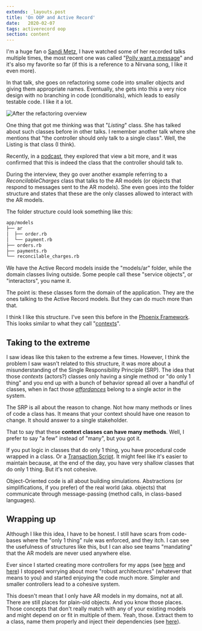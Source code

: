 ```yaml
---
extends: _layouts.post
title: 'On OOP and Active Record'
date:   2020-02-07
tags: activerecord oop
section: content
---
```


I'm a huge fan o [Sandi Metz](https://twitter.com/sandimetz), I have watched some of her recorded talks multiple times, the most recent one was called "[Polly want a message](https://www.youtube.com/watch?v=XXi_FBrZQiU)" and it's also my favorite so far (if this is a reference to a Nirvana song, I like it even more).

In that talk, she goes on refactoring some code into smaller objects and giving them appropriate names. Eventually, she gets into this a very nice design with no branching in code (conditionals), which leads to easily testable code. I like it a lot.

![After the refactoring overview](/assets/images/on-oop-and-active-record/talk.png)

One thing that got me thinking was that "_Listing_" class. She has talked about such classes before in other talks. I remember another talk where she mentions that "the controller should only talk to a single class". Well, the Listing is that class (I think).

Recently, in a [podcast](https://www.codewithjason.com/rails-with-jason-podcast/episodes/sandi-metz-IMiYdMAn/), they explored that view a bit more, and it was confirmed that this is indeed the class that the controller should talk to.

During the interview, they go over another example referring to a _ReconcilableCharges_ class that talks to the AR models (or objects that respond to messages sent to the AR models). She even goes into the folder structure and states that these are the only classes allowed to interact with the AR models.

The folder structure could look something like this:

```bash
app/models
├── ar
│  ├── order.rb
│  └── payment.rb
├── orders.rb
├── payments.rb
└── reconcilable_charges.rb
```

We have the Active Record models inside the "models/ar" folder, while the domain classes living outside. Some people call these "service objects", or "interactors", you name it. 

The point is: these classes form the domain of the application. They are the ones talking to the Active Record models. But they can do much more than that.

I think I like this structure. I've seen this before in the [Phoenix Framework](https://www.phoenixframework.org). This looks similar to what they call "[contexts](https://hexdocs.pm/phoenix/contexts.html)".

## Taking to the extreme

I saw ideas like this taken to the extreme a few times. However, I think the problem I saw wasn't related to this structure, it was more about a misunderstanding of the Single Responsibility Principle (SRP). The idea that those _contexts_ (actors?) classes only having a single method or "do only 1 thing" and you end up with a bunch of behavior spread all over a handful of classes, when in fact those [_affordances_](https://adamwathan.me/2017/01/24/methods-are-affordances-not-abilities/) belong to a single actor in the system.

The SRP is all about the reason to change. Not how many methods or lines of code a class has. It means that your context should have one reason to change. It should answer to a single stakeholder.

That to say that these **context classes can have many methods**. Well, I prefer to say "a few" instead of "many", but you got it.

If you put logic in classes that do only 1 thing, you have procedural code wrapped in a class. Or a [Transaction Script](https://martinfowler.com/eaaCatalog/transactionScript.html). It might feel like it's easier to maintain because, at the end of the day, you have very shallow classes that do only 1 thing. But it's not cohesive.

Object-Oriented code is all about building simulations. Abstractions (or simplifications, if you prefer) of the real world (aka. objects) that communicate through message-passing (method calls, in class-based languages).

## Wrapping up

Although I like this idea, I have to be honest. I still have scars from code-bases where the "only 1 thing" rule was enforced, and they itch. I can see the usefulness of structures like this, but I can also see teams "mandating" that the AR models are never used anywhere else.

Ever since I started creating more controllers for my apps (see [here](https://www.youtube.com/watch?v=MF0jFKvS4SI) and [here](https://www.youtube.com/watch?v=GFhoSMD6idk)) I stopped worrying about more "robust architectures" (whatever that means to you) and started enjoying the code much more. Simpler and smaller controllers lead to a cohesive system.

This doesn't mean that I only have AR models in my domains, not at all. There are still places for plain-old objects. And you know those places. Those concepts that don't really match with any of your existing models and might depend on or fit in multiple of them. Yeah, those. Extract them to a class, name them properly and inject their dependencies (see [here](https://www.youtube.com/watch?v=hkmrfjex7jI&list=PL9wALaIpe0Py6E_oHCgTrD6FvFETwJLlx&index=4)).